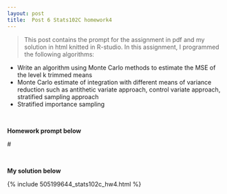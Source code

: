 ```yaml
---
layout: post
title:  Post 6 Stats102C homework4
---
```


> This post contains the prompt for the assignment in pdf and my solution in html knitted in R-studio. In this assignment, I programmed the following algorithms:
- Write an algorithm using Monte Carlo methods to estimate the MSE of the level k trimmed means
- Monte Carlo estimate of integration with different means of variance reduction such as antithetic variate approach, control variate approach, stratified sampling approach
- Stratified importance sampling

<br />


**Homework prompt below**


#<object data="/images/homework4_102C.pdf" width="720" height="1000" type='application/pdf'/>

<br />

**My solution below**

{% include 505199644_stats102c_hw4.html %}
